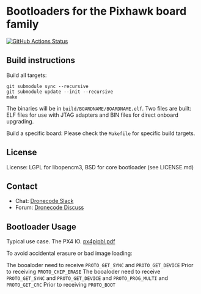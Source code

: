 # Bootloaders for the Pixhawk board family

[![GitHub Actions Status](https://github.com/PX4/PX4-Bootloader/workflows/Build%20and%20Deploy/badge.svg?branch=master)](https://github.com/PX4/PX4-Bootloader/actions?query=branch%3Amaster)

## Build instructions

Build all targets:

```
git submodule sync --recursive
git submodule update --init --recursive
make
```

The binaries will be in `build/BOARDNAME/BOARDNAME.elf`. Two files are built: ELF files for use with JTAG adapters and BIN files for direct onboard upgrading.

Build a specific board: Please check the `Makefile` for specific build targets.

## License

License: LGPL for libopencm3, BSD for core bootloader (see LICENSE.md)

## Contact

  * Chat: [Dronecode Slack](http://slack.px4.io)
  * Forum: [Dronecode Discuss](http://discuss.px4.io)

## Bootloader Usage

Typical use case. The PX4 IO. [px4pipbl.pdf](https://github.com/PX4/Bootloader/files/3955700/px4pipbl.pdf)

To avoid accidental erasure or bad image loading:

The booaloder need to receive `PROTO_GET_SYNC` and `PROTO_GET_DEVICE` Prior to receiving `PROTO_CHIP_ERASE`
The booaloder need to receive `PROTO_GET_SYNC` and `PROTO_GET_DEVICE` and `PROTO_PROG_MULTI` and `PROTO_GET_CRC` Prior to receiving `PROTO_BOOT`
